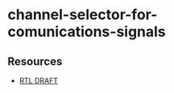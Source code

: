 # channel-selector-for-comunications-signals

## Resources 
- [RTL DRAFT](https://lucid.app/lucidchart/d8b52a0e-4c24-4174-a9ec-d1ee1a6351cd/edit?viewport_loc=450%2C-77%2C2994%2C1513%2C0_0&invitationId=inv_a36d2cb8-b895-4e57-ace2-10b58dc50739#) 
